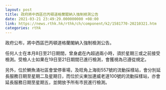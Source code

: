 ```yaml
---
layout: post
title: 政府將中西區巴丙頓道格蘭閣納入強制檢測公告
date: 2021-03-21 23:49:29.000000000 +08:00
link: https://news.rthk.hk/rthk/ch/component/k2/1581770-20210321.htm
categories: rthk
---
```


政府公布，將中西區巴丙頓道格蘭閣納入強制檢測公告。

任何人士在本月8日至21日期間，曾身處在內超過兩小時，須於星期三或之前接受檢測。受檢人士如果在19日至21日期間已進行檢測，會獲視為已遵從規定。

另外，位於鰂魚涌社區會堂停車場，及旺角上海街557號的流動採樣站，會分別延長服務日期至星期二及星期日，而位於尖東加連威老道100號的流動採樣站，亦會延長服務日期至星期五，並開放予所有市民進行檢測。
